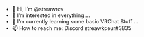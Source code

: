 - 👋 Hi, I’m @streawrov
- 👀 I’m interested in everything ...
- 🌱 I’m currently learning some basic VRChat Stuff ...
- 📫 How to reach me: Discord streawkceur#3835

<!---
streawrov/streawrov is a ✨ special ✨ repository because its `README.md` (this file) appears on your GitHub profile.
You can click the Preview link to take a look at your changes.
--->
